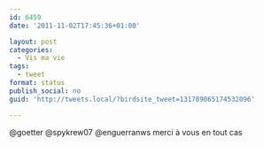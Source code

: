 ```yaml
---
id: 6459
date: '2011-11-02T17:45:36+01:00'

layout: post
categories:
  - Vis ma vie
tags:
  - tweet
format: status
publish_social: no
guid: 'http://tweets.local/?birdsite_tweet=131789065174532096'

---
```


@goetter @spykrew07 @enguerranws merci à vous en tout cas